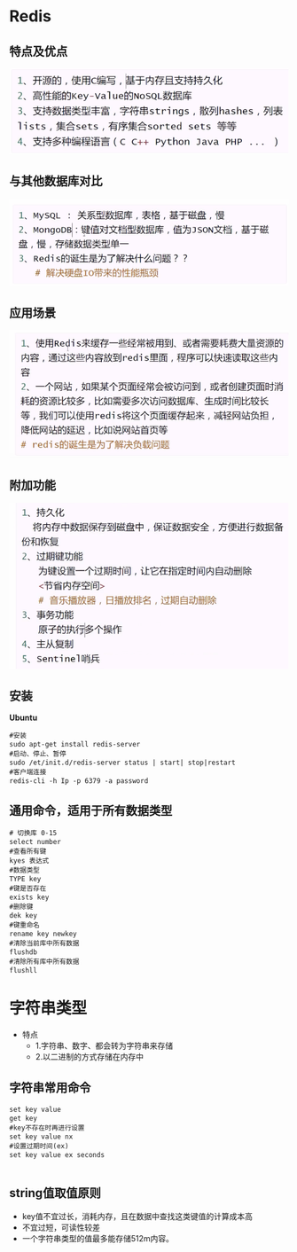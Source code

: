 # Redis
## 特点及优点
![redis](./photo/redis_te.png)

## 与其他数据库对比

![redis](./photo/redis_y.png)  


## 应用场景  
![redis_b](./photo/redis_b.png)

## 附加功能
![redis](./photo/redis_c.png)

## 安装
**Ubuntu**
```shell
#安装
sudo apt-get install redis-server
#启动、停止、暂停
sudo /et/init.d/redis-server status | start| stop|restart
#客户端连接
redis-cli -h Ip -p 6379 -a password
```

## 通用命令，适用于所有数据类型
```shell
# 切换库 0-15
select number
#查看所有键
kyes 表达式
#数据类型
TYPE key
#键是否存在
exists key  
#删除键
dek key
#键重命名
rename key newkey
#清除当前库中所有数据
flushdb
#清除所有库中所有数据
flushll
```

# 字符串类型
- 特点
  - 1.字符串、数字、都会转为字符串来存储
  - 2.以二进制的方式存储在内存中
  
## 字符串常用命令
```shell
set key value
get key
#key不存在时再进行设置
set key value nx
#设置过期时间(ex)
set key value ex seconds


```

## string值取值原则
- key值不宜过长，消耗内存，且在数据中查找这类键值的计算成本高
- 不宜过短，可读性较差
- 一个字符串类型的值最多能存储512m内容。





